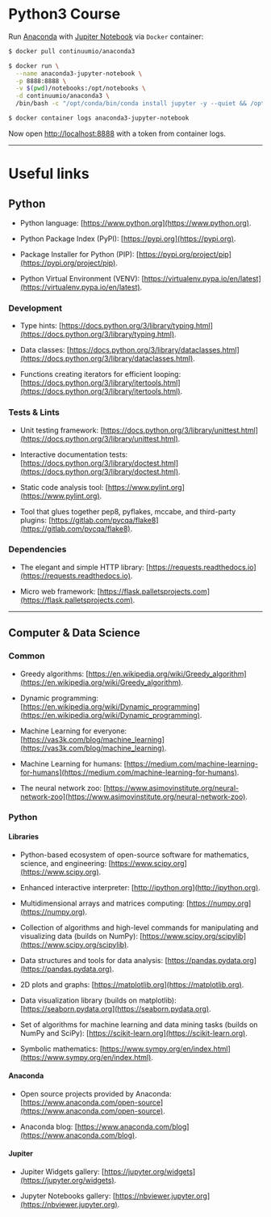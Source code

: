 # Python3 Course

Run [Anaconda](https://docs.anaconda.com/anaconda)
with [Jupiter Notebook](https://jupyter-notebook.readthedocs.io/en/stable/notebook.html)
via `Docker` container:

```bash
$ docker pull continuumio/anaconda3

$ docker run \
  --name anaconda3-jupyter-notebook \
  -p 8888:8888 \
  -v $(pwd)/notebooks:/opt/notebooks \
  -d continuumio/anaconda3 \
  /bin/bash -c "/opt/conda/bin/conda install jupyter -y --quiet && /opt/conda/bin/jupyter notebook --notebook-dir=/opt/notebooks --ip='*' --port=8888 --no-browser --allow-root"

$ docker container logs anaconda3-jupyter-notebook
```

Now open [http://localhost:8888](http://localhost:8888) with a token from container logs.

---

# Useful links

## Python

* Python language: 
  [https://www.python.org](https://www.python.org).

* Python Package Index (PyPI):
  [https://pypi.org](https://pypi.org).

* Package Installer for Python (PIP): 
  [https://pypi.org/project/pip](https://pypi.org/project/pip).

* Python Virtual Environment (VENV): 
  [https://virtualenv.pypa.io/en/latest](https://virtualenv.pypa.io/en/latest).

### Development

* Type hints: 
  [https://docs.python.org/3/library/typing.html](https://docs.python.org/3/library/typing.html).

* Data classes:
  [https://docs.python.org/3/library/dataclasses.html](https://docs.python.org/3/library/dataclasses.html).

* Functions creating iterators for efficient looping: 
  [https://docs.python.org/3/library/itertools.html](https://docs.python.org/3/library/itertools.html).

### Tests & Lints

* Unit testing framework: 
  [https://docs.python.org/3/library/unittest.html](https://docs.python.org/3/library/unittest.html).

* Interactive documentation tests: 
  [https://docs.python.org/3/library/doctest.html](https://docs.python.org/3/library/doctest.html).

* Static code analysis tool:
  [https://www.pylint.org](https://www.pylint.org).

* Tool that glues together pep8, pyflakes, mccabe, and third-party plugins: 
  [https://gitlab.com/pycqa/flake8](https://gitlab.com/pycqa/flake8).

### Dependencies

* The elegant and simple HTTP library:
  [https://requests.readthedocs.io](https://requests.readthedocs.io).

* Micro web framework: 
  [https://flask.palletsprojects.com](https://flask.palletsprojects.com).

---

## Computer & Data Science

### Common

* Greedy algorithms: 
  [https://en.wikipedia.org/wiki/Greedy_algorithm](https://en.wikipedia.org/wiki/Greedy_algorithm).

* Dynamic programming: 
  [https://en.wikipedia.org/wiki/Dynamic_programming](https://en.wikipedia.org/wiki/Dynamic_programming).

* Machine Learning for everyone:
  [https://vas3k.com/blog/machine_learning](https://vas3k.com/blog/machine_learning).

* Machine Learning for humans:
  [https://medium.com/machine-learning-for-humans](https://medium.com/machine-learning-for-humans).

* The neural network zoo:
  [https://www.asimovinstitute.org/neural-network-zoo](https://www.asimovinstitute.org/neural-network-zoo).

### Python

#### Libraries

* Python-based ecosystem of open-source software for mathematics, science, and engineering: 
  [https://www.scipy.org](https://www.scipy.org).

* Enhanced interactive interpreter:
  [http://ipython.org](http://ipython.org).

* Multidimensional arrays and matrices computing: 
  [https://numpy.org](https://numpy.org).

* Collection of algorithms and high-level commands for manipulating and visualizing data (builds on NumPy): 
  [https://www.scipy.org/scipylib](https://www.scipy.org/scipylib).

* Data structures and tools for data analysis: 
  [https://pandas.pydata.org](https://pandas.pydata.org).

* 2D plots and graphs: 
  [https://matplotlib.org](https://matplotlib.org).

* Data visualization library (builds on matplotlib): 
  [https://seaborn.pydata.org](https://seaborn.pydata.org).

* Set of algorithms for machine learning and data mining tasks (builds on NumPy and SciPy): 
  [https://scikit-learn.org](https://scikit-learn.org).

* Symbolic mathematics: 
  [https://www.sympy.org/en/index.html](https://www.sympy.org/en/index.html).

#### Anaconda

* Open source projects provided by Anaconda: 
  [https://www.anaconda.com/open-source](https://www.anaconda.com/open-source).

* Anaconda blog: 
  [https://www.anaconda.com/blog](https://www.anaconda.com/blog).

#### Jupiter

* Jupiter Widgets gallery: 
  [https://jupyter.org/widgets](https://jupyter.org/widgets).

* Jupyter Notebooks gallery: 
  [https://nbviewer.jupyter.org](https://nbviewer.jupyter.org).
